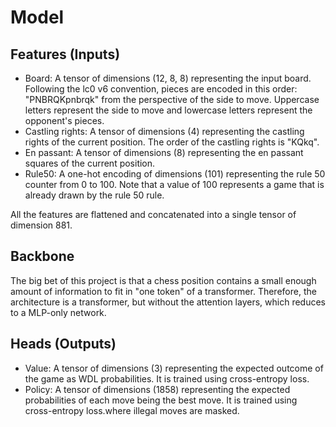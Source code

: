 # Model

## Features (Inputs)

- Board: A tensor of dimensions (12, 8, 8) representing the input board. Following the lc0 v6 convention, pieces are encoded in this order: "PNBRQKpnbrqk" from the perspective of the side to move. Uppercase letters represent the side to move and lowercase letters represent the opponent's pieces.
- Castling rights: A tensor of dimensions (4) representing the castling rights of the current position. The order of the castling rights is "KQkq".
- En passant: A tensor of dimensions (8) representing the en passant squares of the current position.
- Rule50: A one-hot encoding of dimensions (101) representing the rule 50 counter from 0 to 100. Note that a value of 100 represents a game that is already drawn by the rule 50 rule.

All the features are flattened and concatenated into a single tensor of dimension 881.

## Backbone

The big bet of this project is that a chess position contains a small enough amount of information to fit in "one token" of a transformer. Therefore, the architecture is a transformer, but without the attention layers, which reduces to a MLP-only network.

## Heads (Outputs)

- Value: A tensor of dimensions (3) representing the expected outcome of the game as WDL probabilities. It is trained using cross-entropy loss.
- Policy: A tensor of dimensions (1858) representing the expected probabilities of each move being the best move. It is trained using cross-entropy loss.where illegal moves are masked.
